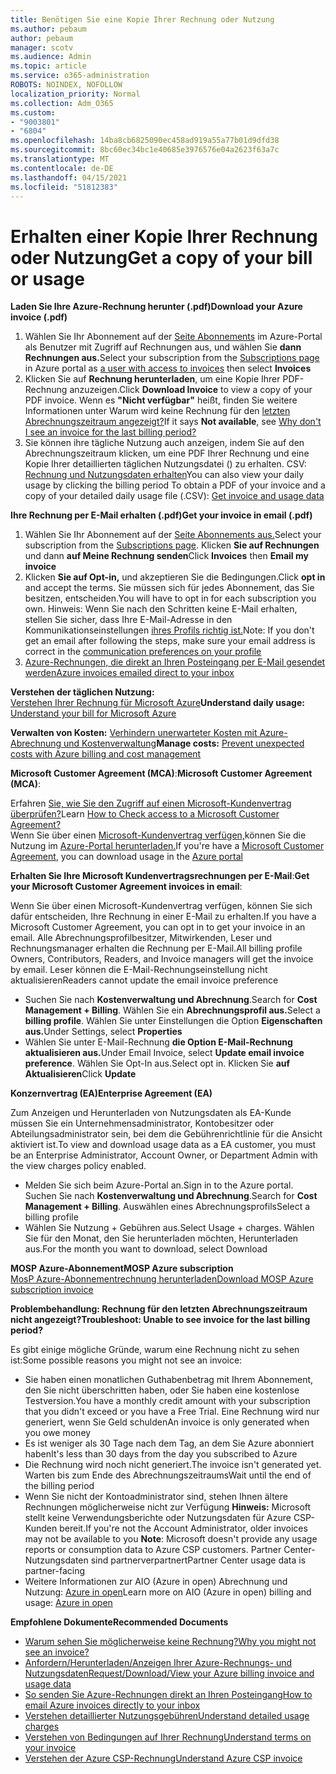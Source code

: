 ```yaml
---
title: Benötigen Sie eine Kopie Ihrer Rechnung oder Nutzung
ms.author: pebaum
author: pebaum
manager: scotv
ms.audience: Admin
ms.topic: article
ms.service: o365-administration
ROBOTS: NOINDEX, NOFOLLOW
localization_priority: Normal
ms.collection: Adm_O365
ms.custom:
- "9003801"
- "6804"
ms.openlocfilehash: 14ba8cb6825090ec458ad919a55a77b01d9dfd38
ms.sourcegitcommit: 8bc60ec34bc1e40685e3976576e04a2623f63a7c
ms.translationtype: MT
ms.contentlocale: de-DE
ms.lasthandoff: 04/15/2021
ms.locfileid: "51812383"
---
```

# <a name="get-a-copy-of-your-bill-or-usage"></a><span data-ttu-id="e70ec-102">Erhalten einer Kopie Ihrer Rechnung oder Nutzung</span><span class="sxs-lookup"><span data-stu-id="e70ec-102">Get a copy of your bill or usage</span></span>

<span data-ttu-id="e70ec-103">**Laden Sie Ihre Azure-Rechnung herunter (.pdf)**</span><span class="sxs-lookup"><span data-stu-id="e70ec-103">**Download your Azure invoice (.pdf)**</span></span>

1. <span data-ttu-id="e70ec-104">Wählen Sie Ihr Abonnement auf der [](https://docs.microsoft.com/azure/cost-management-billing/manage/manage-billing-access?WT.mc_id=Portal-Microsoft_Azure_Support) [Seite Abonnements](https://portal.azure.com/#blade/Microsoft_Azure_Billing/SubscriptionsBlade) im Azure-Portal als Benutzer mit Zugriff auf Rechnungen aus, und wählen Sie **dann Rechnungen aus.**</span><span class="sxs-lookup"><span data-stu-id="e70ec-104">Select your subscription from the [Subscriptions page](https://portal.azure.com/#blade/Microsoft_Azure_Billing/SubscriptionsBlade) in Azure portal as [a user with access to invoices](https://docs.microsoft.com/azure/cost-management-billing/manage/manage-billing-access?WT.mc_id=Portal-Microsoft_Azure_Support) then select **Invoices**</span></span>
2. <span data-ttu-id="e70ec-105">Klicken Sie auf **Rechnung herunterladen**, um eine Kopie Ihrer PDF-Rechnung anzuzeigen.</span><span class="sxs-lookup"><span data-stu-id="e70ec-105">Click **Download Invoice** to view a copy of your PDF invoice.</span></span> <span data-ttu-id="e70ec-106">Wenn es **"Nicht verfügbar"** heißt, finden Sie weitere Informationen unter Warum wird keine Rechnung für den [letzten Abrechnungszeitraum angezeigt?](https://docs.microsoft.com/azure/cost-management-billing/manage/download-azure-invoice-daily-usage-date?WT.mc_id=Portal-Microsoft_Azure_Support#noinvoice)</span><span class="sxs-lookup"><span data-stu-id="e70ec-106">If it says **Not available**, see [Why don't I see an invoice for the last billing period?](https://docs.microsoft.com/azure/cost-management-billing/manage/download-azure-invoice-daily-usage-date?WT.mc_id=Portal-Microsoft_Azure_Support#noinvoice)</span></span>
3. <span data-ttu-id="e70ec-107">Sie können ihre tägliche Nutzung auch anzeigen, indem Sie auf den Abrechnungszeitraum klicken, um eine PDF Ihrer Rechnung und eine Kopie Ihrer detaillierten täglichen Nutzungsdatei () zu erhalten. CSV: [Rechnung und Nutzungsdaten erhalten](https://docs.microsoft.com/azure/cost-management-billing/manage/download-azure-invoice-daily-usage-date?WT.mc_id=Portal-Microsoft_Azure_Support)</span><span class="sxs-lookup"><span data-stu-id="e70ec-107">You can also view your daily usage by clicking the billing period To obtain a PDF of your invoice and a copy of your detailed daily usage file (.CSV): [Get invoice and usage data](https://docs.microsoft.com/azure/cost-management-billing/manage/download-azure-invoice-daily-usage-date?WT.mc_id=Portal-Microsoft_Azure_Support)</span></span>

<span data-ttu-id="e70ec-108">**Ihre Rechnung per E-Mail erhalten (.pdf)**</span><span class="sxs-lookup"><span data-stu-id="e70ec-108">**Get your invoice in email (.pdf)**</span></span>

1. <span data-ttu-id="e70ec-109">Wählen Sie Ihr Abonnement auf der [Seite Abonnements aus.](https://ms.portal.azure.com/#blade/Microsoft_Azure_Billing/SubscriptionsBlade)</span><span class="sxs-lookup"><span data-stu-id="e70ec-109">Select your subscription from the [Subscriptions page](https://ms.portal.azure.com/#blade/Microsoft_Azure_Billing/SubscriptionsBlade).</span></span> <span data-ttu-id="e70ec-110">Klicken **Sie auf Rechnungen** und dann **auf Meine Rechnung senden**</span><span class="sxs-lookup"><span data-stu-id="e70ec-110">Click **Invoices** then **Email my invoice**</span></span>
2. <span data-ttu-id="e70ec-111">Klicken **Sie auf Opt-in,** und akzeptieren Sie die Bedingungen.</span><span class="sxs-lookup"><span data-stu-id="e70ec-111">Click **opt in** and accept the terms.</span></span> <span data-ttu-id="e70ec-112">Sie müssen sich für jedes Abonnement, das Sie besitzen, entscheiden.</span><span class="sxs-lookup"><span data-stu-id="e70ec-112">You will have to opt in for each subscription you own.</span></span> <span data-ttu-id="e70ec-113">Hinweis: Wenn Sie nach den Schritten keine E-Mail erhalten, stellen Sie sicher, dass Ihre E-Mail-Adresse in den Kommunikationseinstellungen [ihres Profils richtig ist.](https://account.windowsazure.com/profile)</span><span class="sxs-lookup"><span data-stu-id="e70ec-113">Note: If you don't get an email after following the steps, make sure your email address is correct in the [communication preferences on your profile](https://account.windowsazure.com/profile)</span></span>
3. [<span data-ttu-id="e70ec-114">Azure-Rechnungen, die direkt an Ihren Posteingang per E-Mail gesendet werden</span><span class="sxs-lookup"><span data-stu-id="e70ec-114">Azure invoices emailed direct to your inbox</span></span>](https://azure.microsoft.com/blog/azure-email-invoices/)

<span data-ttu-id="e70ec-115">**Verstehen der täglichen Nutzung:**  
 [Verstehen Ihrer Rechnung für Microsoft Azure](https://docs.microsoft.com/azure/cost-management-billing/understand/review-individual-bill?WT.mc_id=Portal-Microsoft_Azure_Support)</span><span class="sxs-lookup"><span data-stu-id="e70ec-115">**Understand daily usage:** 
[Understand your bill for Microsoft Azure](https://docs.microsoft.com/azure/cost-management-billing/understand/review-individual-bill?WT.mc_id=Portal-Microsoft_Azure_Support)</span></span>  

<span data-ttu-id="e70ec-116">**Verwalten von Kosten:** [Verhindern unerwarteter Kosten mit Azure-Abrechnung und Kostenverwaltung](https://docs.microsoft.com/azure/cost-management-billing/manage/getting-started?WT.mc_id=Portal-Microsoft_Azure_Support)</span><span class="sxs-lookup"><span data-stu-id="e70ec-116">**Manage costs:** [Prevent unexpected costs with Azure billing and cost management](https://docs.microsoft.com/azure/cost-management-billing/manage/getting-started?WT.mc_id=Portal-Microsoft_Azure_Support)</span></span>  

<span data-ttu-id="e70ec-117">**Microsoft Customer Agreement (MCA)**:</span><span class="sxs-lookup"><span data-stu-id="e70ec-117">**Microsoft Customer Agreement (MCA)**:</span></span>

<span data-ttu-id="e70ec-118">Erfahren  [Sie, wie Sie den Zugriff auf einen Microsoft-Kundenvertrag überprüfen?](https://docs.microsoft.com/azure/cost-management-billing/manage/download-azure-invoice-daily-usage-date?WT.mc_id=Portal-Microsoft_Azure_Support#check-access-to-a-microsoft-customer-agreement)</span><span class="sxs-lookup"><span data-stu-id="e70ec-118">Learn  [How to Check access to a Microsoft Customer Agreement?](https://docs.microsoft.com/azure/cost-management-billing/manage/download-azure-invoice-daily-usage-date?WT.mc_id=Portal-Microsoft_Azure_Support#check-access-to-a-microsoft-customer-agreement)</span></span>  
<span data-ttu-id="e70ec-119">Wenn Sie über einen [Microsoft-Kundenvertrag verfügen,](https://docs.microsoft.com/azure/cost-management-billing/manage/download-azure-invoice-daily-usage-date?WT.mc_id=Portal-Microsoft_Azure_Support#check-access-to-a-microsoft-customer-agreement)können Sie die Nutzung im [Azure-Portal herunterladen.](https://portal.azure.com/)</span><span class="sxs-lookup"><span data-stu-id="e70ec-119">If you're have a [Microsoft Customer Agreement](https://docs.microsoft.com/azure/cost-management-billing/manage/download-azure-invoice-daily-usage-date?WT.mc_id=Portal-Microsoft_Azure_Support#check-access-to-a-microsoft-customer-agreement), you can download usage in the [Azure portal](https://portal.azure.com/)</span></span>

<span data-ttu-id="e70ec-120">**Erhalten Sie Ihre Microsoft Kundenvertragsrechnungen per E-Mail**:</span><span class="sxs-lookup"><span data-stu-id="e70ec-120">**Get your Microsoft Customer Agreement invoices in email**:</span></span>

<span data-ttu-id="e70ec-121">Wenn Sie über einen Microsoft-Kundenvertrag verfügen, können Sie sich dafür entscheiden, Ihre Rechnung in einer E-Mail zu erhalten.</span><span class="sxs-lookup"><span data-stu-id="e70ec-121">If you have a Microsoft Customer Agreement, you can opt in to get your invoice in an email.</span></span> <span data-ttu-id="e70ec-122">Alle Abrechnungsprofilbesitzer, Mitwirkenden, Leser und Rechnungsmanager erhalten die Rechnung per E-Mail.</span><span class="sxs-lookup"><span data-stu-id="e70ec-122">All billing profile Owners, Contributors, Readers, and Invoice managers will get the invoice by email.</span></span> <span data-ttu-id="e70ec-123">Leser können die E-Mail-Rechnungseinstellung nicht aktualisieren</span><span class="sxs-lookup"><span data-stu-id="e70ec-123">Readers cannot update the email invoice preference</span></span>

- <span data-ttu-id="e70ec-124">Suchen Sie nach **Kostenverwaltung und Abrechnung**.</span><span class="sxs-lookup"><span data-stu-id="e70ec-124">Search for **Cost Management + Billing**.</span></span> <span data-ttu-id="e70ec-125">Wählen Sie ein **Abrechnungsprofil aus.**</span><span class="sxs-lookup"><span data-stu-id="e70ec-125">Select a **billing profile**.</span></span> <span data-ttu-id="e70ec-126">Wählen Sie unter Einstellungen die Option **Eigenschaften aus.**</span><span class="sxs-lookup"><span data-stu-id="e70ec-126">Under Settings, select **Properties**</span></span>
- <span data-ttu-id="e70ec-127">Wählen Sie unter E-Mail-Rechnung **die Option E-Mail-Rechnung aktualisieren aus.**</span><span class="sxs-lookup"><span data-stu-id="e70ec-127">Under Email Invoice, select **Update email invoice preference**.</span></span> <span data-ttu-id="e70ec-128">Wählen Sie Opt-In aus.</span><span class="sxs-lookup"><span data-stu-id="e70ec-128">Select opt in.</span></span> <span data-ttu-id="e70ec-129">Klicken Sie **auf Aktualisieren**</span><span class="sxs-lookup"><span data-stu-id="e70ec-129">Click **Update**</span></span>

<span data-ttu-id="e70ec-130">**Konzernvertrag (EA)**</span><span class="sxs-lookup"><span data-stu-id="e70ec-130">**Enterprise Agreement (EA)**</span></span>

<span data-ttu-id="e70ec-131">Zum Anzeigen und Herunterladen von Nutzungsdaten als EA-Kunde müssen Sie ein Unternehmensadministrator, Kontobesitzer oder Abteilungsadministrator sein, bei dem die Gebührenrichtlinie für die Ansicht aktiviert ist.</span><span class="sxs-lookup"><span data-stu-id="e70ec-131">To view and download usage data as a EA customer, you must be an Enterprise Administrator, Account Owner, or Department Admin with the view charges policy enabled.</span></span>

- <span data-ttu-id="e70ec-132">Melden Sie sich beim Azure-Portal an.</span><span class="sxs-lookup"><span data-stu-id="e70ec-132">Sign in to the Azure portal.</span></span> <span data-ttu-id="e70ec-133">Suchen Sie nach **Kostenverwaltung und Abrechnung**.</span><span class="sxs-lookup"><span data-stu-id="e70ec-133">Search for **Cost Management + Billing**.</span></span> <span data-ttu-id="e70ec-134">Auswählen eines Abrechnungsprofils</span><span class="sxs-lookup"><span data-stu-id="e70ec-134">Select a billing profile</span></span>
- <span data-ttu-id="e70ec-135">Wählen Sie Nutzung + Gebühren aus.</span><span class="sxs-lookup"><span data-stu-id="e70ec-135">Select Usage + charges.</span></span> <span data-ttu-id="e70ec-136">Wählen Sie für den Monat, den Sie herunterladen möchten, Herunterladen aus.</span><span class="sxs-lookup"><span data-stu-id="e70ec-136">For the month you want to download, select Download</span></span>

<span data-ttu-id="e70ec-137">**MOSP Azure-Abonnement**</span><span class="sxs-lookup"><span data-stu-id="e70ec-137">**MOSP Azure subscription**</span></span>  
[<span data-ttu-id="e70ec-138">MosP Azure-Abonnementrechnung herunterladen</span><span class="sxs-lookup"><span data-stu-id="e70ec-138">Download MOSP Azure subscription invoice</span></span>](https://docs.microsoft.com/azure/cost-management-billing/understand/download-azure-invoice?WT.mc_id=Portal-Microsoft_Azure_Support#download-your-mosp-azure-subscription-invoice)

<span data-ttu-id="e70ec-139">**Problembehandlung: Rechnung für den letzten Abrechnungszeitraum nicht angezeigt?**</span><span class="sxs-lookup"><span data-stu-id="e70ec-139">**Troubleshoot: Unable to see invoice for the last billing period?**</span></span>

<span data-ttu-id="e70ec-140">Es gibt einige mögliche Gründe, warum eine Rechnung nicht zu sehen ist:</span><span class="sxs-lookup"><span data-stu-id="e70ec-140">Some possible reasons you might not see an invoice:</span></span>

- <span data-ttu-id="e70ec-141">Sie haben einen monatlichen Guthabenbetrag mit Ihrem Abonnement, den Sie nicht überschritten haben, oder Sie haben eine kostenlose Testversion.</span><span class="sxs-lookup"><span data-stu-id="e70ec-141">You have a monthly credit amount with your subscription that you didn't exceed or you have a Free Trial.</span></span> <span data-ttu-id="e70ec-142">Eine Rechnung wird nur generiert, wenn Sie Geld schulden</span><span class="sxs-lookup"><span data-stu-id="e70ec-142">An invoice is only generated when you owe money</span></span>
- <span data-ttu-id="e70ec-143">Es ist weniger als 30 Tage nach dem Tag, an dem Sie Azure abonniert haben</span><span class="sxs-lookup"><span data-stu-id="e70ec-143">It's less than 30 days from the day you subscribed to Azure</span></span>
- <span data-ttu-id="e70ec-144">Die Rechnung wird noch nicht generiert.</span><span class="sxs-lookup"><span data-stu-id="e70ec-144">The invoice isn't generated yet.</span></span> <span data-ttu-id="e70ec-145">Warten bis zum Ende des Abrechnungszeitraums</span><span class="sxs-lookup"><span data-stu-id="e70ec-145">Wait until the end of the billing period</span></span>
- <span data-ttu-id="e70ec-146">Wenn Sie nicht der Kontoadministrator sind, stehen Ihnen ältere Rechnungen möglicherweise nicht zur Verfügung **Hinweis:** Microsoft stellt keine Verwendungsberichte oder Nutzungsdaten für Azure CSP-Kunden bereit.</span><span class="sxs-lookup"><span data-stu-id="e70ec-146">If you're not the Account Administrator, older invoices may not be available to you **Note**: Microsoft doesn't provide any usage reports or consumption data to Azure CSP customers.</span></span> <span data-ttu-id="e70ec-147">Partner Center-Nutzungsdaten sind partnerverpartnert</span><span class="sxs-lookup"><span data-stu-id="e70ec-147">Partner Center usage data is partner-facing</span></span>
- <span data-ttu-id="e70ec-148">Weitere Informationen zur AIO (Azure in open) Abrechnung und Nutzung: [Azure in open](https://azure.microsoft.com/offers/ms-azr-0111p/)</span><span class="sxs-lookup"><span data-stu-id="e70ec-148">Learn more on AIO (Azure in open) billing and usage: [Azure in open](https://azure.microsoft.com/offers/ms-azr-0111p/)</span></span>

<span data-ttu-id="e70ec-149">**Empfohlene Dokumente**</span><span class="sxs-lookup"><span data-stu-id="e70ec-149">**Recommended Documents**</span></span>

- [<span data-ttu-id="e70ec-150">Warum sehen Sie möglicherweise keine Rechnung?</span><span class="sxs-lookup"><span data-stu-id="e70ec-150">Why you might not see an invoice?</span></span>](https://docs.microsoft.com/azure/cost-management-billing/understand/download-azure-invoice?WT.mc_id=Portal-Microsoft_Azure_Support#noinvoice)
- [<span data-ttu-id="e70ec-151">Anfordern/Herunterladen/Anzeigen Ihrer Azure-Rechnungs- und Nutzungsdaten</span><span class="sxs-lookup"><span data-stu-id="e70ec-151">Request/Download/View your Azure billing invoice and usage data</span></span>](https://docs.microsoft.com/azure/cost-management-billing/manage/download-azure-invoice-daily-usage-date?WT.mc_id=Portal-Microsoft_Azure_Support)
- [<span data-ttu-id="e70ec-152">So senden Sie Azure-Rechnungen direkt an Ihren Posteingang</span><span class="sxs-lookup"><span data-stu-id="e70ec-152">How to email Azure invoices directly to your inbox</span></span>](https://docs.microsoft.com/azure/cost-management-billing/manage/download-azure-invoice-daily-usage-date?WT.mc_id=Portal-Microsoft_Azure_Support)
- [<span data-ttu-id="e70ec-153">Verstehen detaillierter Nutzungsgebühren</span><span class="sxs-lookup"><span data-stu-id="e70ec-153">Understand detailed usage charges</span></span>](https://docs.microsoft.com/azure/cost-management-billing/understand/review-individual-bill?WT.mc_id=Portal-Microsoft_Azure_Support#csv)
- [<span data-ttu-id="e70ec-154">Verstehen von Bedingungen auf Ihrer Rechnung</span><span class="sxs-lookup"><span data-stu-id="e70ec-154">Understand terms on your invoice</span></span>](https://docs.microsoft.com/azure/cost-management-billing/understand/understand-invoice?WT.mc_id=Portal-Microsoft_Azure_Support)
- [<span data-ttu-id="e70ec-155">Verstehen der Azure CSP-Rechnung</span><span class="sxs-lookup"><span data-stu-id="e70ec-155">Understand Azure CSP invoice</span></span>](https://docs.microsoft.com/partner-center/azure-plan-lp?WT.mc_id=Portal-Microsoft_Azure_Support)
